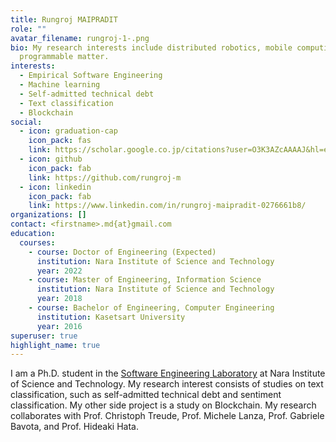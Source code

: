 ```yaml
---
title: Rungroj MAIPRADIT
role: ""
avatar_filename: rungroj-1-.png
bio: My research interests include distributed robotics, mobile computing and
  programmable matter.
interests:
  - Empirical Software Engineering
  - Machine learning
  - Self-admitted technical debt
  - Text classification
  - Blockchain
social:
  - icon: graduation-cap
    icon_pack: fas
    link: https://scholar.google.co.jp/citations?user=O3K3AZcAAAAJ&hl=en
  - icon: github
    icon_pack: fab
    link: https://github.com/rungroj-m
  - icon: linkedin
    icon_pack: fab
    link: https://www.linkedin.com/in/rungroj-maipradit-0276661b8/
organizations: []
contact: <firstname>.md{at}gmail.com
education:
  courses:
    - course: Doctor of Engineering (Expected)
      institution: Nara Institute of Science and Technology
      year: 2022
    - course: Master of Engineering, Information Science
      institution: Nara Institute of Science and Technology
      year: 2018
    - course: Bachelor of Engineering, Computer Engineering
      institution: Kasetsart University
      year: 2016
superuser: true
highlight_name: true
---
```

I am a Ph.D. student in the [Software Engineering Laboratory](https://naist-se.github.io/) at Nara Institute of Science and Technology. My research interest consists of studies on text classification, such as self-admitted technical debt and sentiment classification. My other side project is a study on Blockchain. My research collaborates with Prof. Christoph Treude, Prof. Michele Lanza, Prof. Gabriele Bavota, and Prof. Hideaki Hata.
